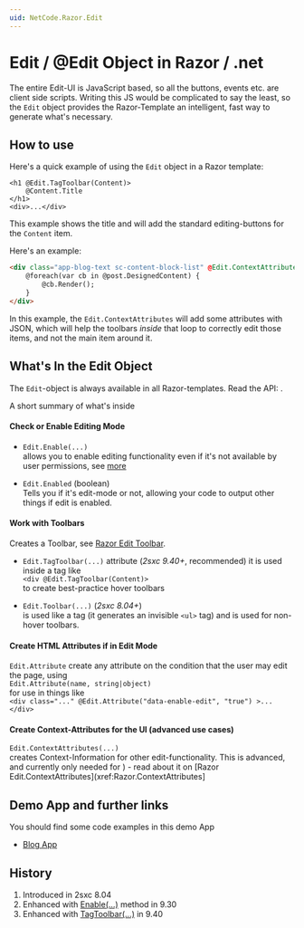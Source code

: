 ```yaml
---
uid: NetCode.Razor.Edit
---
```

# Edit / @Edit Object in Razor / .net

The entire Edit-UI is JavaScript based, so all the buttons, events etc. are client side scripts. Writing this JS would be complicated to say the least, so the `Edit` object provides the Razor-Template an intelligent, fast way to generate what's necessary.

## How to use

Here's a quick example of using the `Edit` object in a Razor template:

```razor
<h1 @Edit.TagToolbar(Content)>
    @Content.Title
</h1>
<div>...</div>
```

This example shows the title and will add the standard editing-buttons for the `Content` item.

Here's an [](xref:Specs.Cms.InnerContent) example:

```html
<div class="app-blog-text sc-content-block-list" @Edit.ContextAttributes(post, field: "DesignedContent")>
    @foreach(var cb in @post.DesignedContent) {
        @cb.Render();
    }
</div>
```

In this example, the `Edit.ContextAttributes` will add some attributes with JSON, which will help the toolbars _inside_ that loop to correctly edit those items, and not the main item around it.


## What's In the Edit Object

The `Edit`-object is always available in all Razor-templates. Read the API: [](xref:ToSic.Sxc.Web.IInPageEditingSystem).

A short summary of what's inside

#### Check or Enable Editing Mode

* `Edit.Enable(...)`  
allows you to enable editing functionality even if it's not available by user permissions, see [more](xref:NetCode.Razor.Edit.Enable)

* `Edit.Enabled` (boolean)  
Tells you if it's edit-mode or not, allowing your code to output other things if edit is enabled.

#### Work with Toolbars

Creates a Toolbar, see [Razor Edit Toolbar](xref:NetCode.Razor.Edit.Toolbar).

* `Edit.TagToolbar(...)` attribute (_2sxc 9.40+_, recommended)
it is used inside a tag like  
`<div @Edit.TagToolbar(Content)>`  
to create best-practice hover toolbars

* `Edit.Toolbar(...)`  (_2sxc 8.04+_)  
is used like a tag (it generates an invisible `<ul>` tag) and is used for non-hover toolbars.

#### Create HTML Attributes if in Edit Mode

`Edit.Attribute` create any attribute on the condition that the user may edit the page, using  
`Edit.Attribute(name, string|object)`  
for use in things like  
`<div class="..." @Edit.Attribute("data-enable-edit", "true") >...</div>`

#### Create Context-Attributes for the UI (advanced use cases)

`Edit.ContextAttributes(...)`  
creates Context-Information for other edit-functionality. This is advanced, and currently only needed for [](xref:Specs.Cms.InnerContent)) - read about it on [Razor Edit.ContextAttributes](xref:Razor.ContextAttributes]



## Demo App and further links

You should find some code examples in this demo App
* [Blog App](xref:App.Blog)

## History

1. Introduced in 2sxc 8.04
2. Enhanced with [Enable(...)](xref:NetCode.Razor.Edit.Enable) method in 9.30
3. Enhanced with [TagToolbar(...)](xref:NetCode.Razor.Edit.Toolbar) in 9.40


